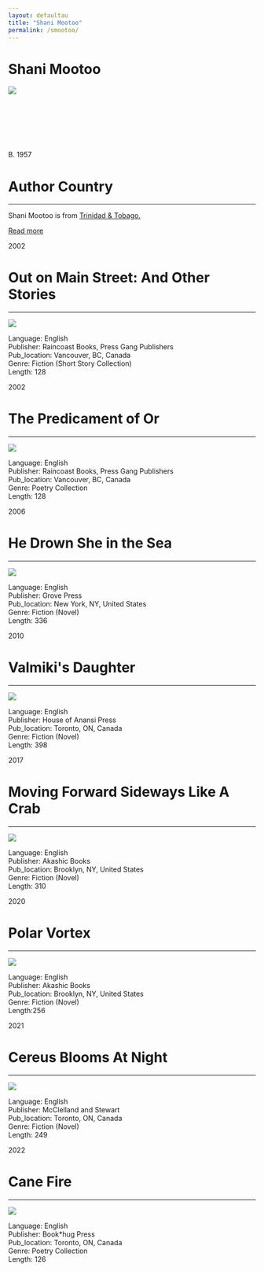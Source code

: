 ```yaml
---
layout: defaultau
title: "Shani Mootoo"
permalink: /smootoo/
---
```

<!-- partial:index.partial.html -->
<div class="content">
     <h1>Shani Mootoo</h1>
    <div class="quote">
        <div><img src="https://encrypted-tbn2.gstatic.com/images?q=tbn:ANd9GcTHO_KTPDqZQKcpa5uTwS_soz98WIZ3Le1eXR94g1PKN99Is6iZ" class="logo"></div>
    </div>
    <div class="timeline">
        <div style="padding-bottom:100px;"></div>
        <div class="block">
             <div class="date right"><p class="right"> B. 1957</p></div>
            <div class="dot"></div>
            <div class="left first">
            <div class="author_country">
                <h1>Author Country</h1><hr>
          <div class="aclocation">  <p>Shani Mootoo is from <a href="http://localhost:4000/62">Trinidad & Tobago.</a></p></div>
              <div class="acreadmore">  <a href="https://en.wikipedia.org/wiki/Shani_Mootoo" target="_blank">Read more</a></div>
            </div>
            </div>
        <div class="block">
            <div class="date left"><p class="left">2002</p></div>
            <div class="dot"></div>
            <div class="right">
                <h1>Out on Main Street: And Other Stories</h1><hr>
                <p><img src="https://m.media-amazon.com/images/I/61TK7V57FVL._SX338_BO1,204,203,200_.jpg"></p>
                <p>
                Language: English<br/>
                Publisher: Raincoast Books, Press Gang Publishers<br/>
                Pub_location: Vancouver, BC, Canada<br/>
                Genre: Fiction (Short Story Collection)<br/>
                Length: 128 <br/>                   </p>
            </div>
        </div>
       <div class="block">
            <div class="date left"><p class="left">2002</p></div>
            <div class="dot"></div>
            <div class="right">
                <h1>The Predicament of Or</h1><hr>
                <p><img src="https://m.media-amazon.com/images/I/41WA2B6MJ8L._SY291_BO1,204,203,200_QL40_FMwebp_.jpg"></p>
                <p>
                Language: English<br/>
                Publisher: Raincoast Books, Press Gang Publishers<br/>
                Pub_location: Vancouver, BC, Canada<br/>
                Genre: Poetry Collection<br/>
                Length: 128 <br/>                   </p>
            </div>
        </div>
       <div class="block">
            <div class="date left"><p class="left">2006</p></div>
            <div class="dot"></div>
            <div class="right">
                <h1>He Drown She in the Sea</h1><hr>
                <p><img src="https://m.media-amazon.com/images/I/510PDnwAiHL._SX331_BO1,204,203,200_.jpg"></p>
                <p>
                Language: English<br/>
                Publisher: Grove Press<br/>
                Pub_location: New York, NY, United States<br/>
                Genre: Fiction (Novel)<br/>
                Length: 336<br/>                   </p>
            </div>
        </div>
       <div class="block">
            <div class="date left"><p class="left">2010</p></div>
            <div class="dot"></div>
            <div class="right">
                <h1>Valmiki's Daughter</h1><hr>
                <p><img src="https://m.media-amazon.com/images/I/51AceVbTDmL._SY291_BO1,204,203,200_QL40_FMwebp_.jpg"></p>
                <p>
                Language: English<br/>
                Publisher: House of Anansi Press<br/>
                Pub_location: Toronto, ON, Canada<br/>
                Genre: Fiction (Novel)<br/>
                Length: 398 <br/>                   </p>
            </div>
        </div>
<div class="block">
            <div class="date left"><p class="left">2017</p></div>
            <div class="dot"></div>
            <div class="right">
                <h1>Moving Forward Sideways Like A Crab</h1><hr>
                <p><img src="https://m.media-amazon.com/images/I/41h4zjhqlCL._SX316_BO1,204,203,200_.jpg"></p>
                <p>
                Language: English <br/>
                Publisher: Akashic Books<br/>
                Pub_location: Brooklyn, NY, United States<br/>
                Genre: Fiction (Novel)<br/>
                Length: 310 <br/>                   </p>
            </div>
        </div>
       <div class="block">
            <div class="date left"><p class="left">2020</p></div>
            <div class="dot"></div>
            <div class="right">
                <h1>Polar Vortex</h1><hr>
                <p><img src="https://m.media-amazon.com/images/I/31vhFESj1uL._SX290_BO1,204,203,200_.jpg"></p>
                <p>
                Language: English<br/>
                Publisher: Akashic Books<br/>
                Pub_location: Brooklyn, NY, United States<br/>
                Genre: Fiction (Novel) <br/>
                Length:256 <br/>                   </p>
            </div>
        </div>
       <div class="block">
            <div class="date left"><p class="left">2021</p></div>
            <div class="dot"></div>
            <div class="right">
                <h1>Cereus Blooms At Night</h1><hr>
                <p><img src="https://i.gr-assets.com/images/S/compressed.photo.goodreads.com/books/1347653025l/111653.jpg"></p>
                <p>
                Language: English<br/>
                Publisher: McClelland and Stewart<br/>
                Pub_location: Toronto, ON, Canada<br/>
                Genre: Fiction (Novel)<br/>
                Length: 249<br/>                   </p>
            </div>
        </div>
       <div class="block">
            <div class="date left"><p class="left">2022</p></div>
            <div class="dot"></div>
            <div class="right">
                <h1>Cane Fire</h1><hr>
                <p><img src="https://m.media-amazon.com/images/I/51pc+t-mVJL._SX373_BO1,204,203,200_.jpg"></p>
                <p>
                Language: English<br/>
                Publisher: Book*hug Press<br/>
                Pub_location: Toronto, ON, Canada<br/>
                Genre: Poetry Collection<br/>
                Length: 126 <br/>                   </p>
            </div>
        </div>
